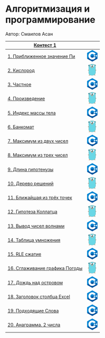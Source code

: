 # Алгоритмизация и программирование

Автор: Смаилов Асан

|[Контест 1](https://contest.yandex.ru/contest/52142/problems/) |  |
| --- | :-: |
| [1. Приближенное значение Пи](./contest_01/01/1.cpp) | ![](./img/cpp.png) |
| [2. Кислород](./contest_01/02/2.go) |  ![](./img/go.png) |
| [3. Частное](./contest_01/03/3.cpp) | ![](./img/cpp.png) |
| [4. Произведение](./contest_01/04/4.go) | ![](./img/go.png) |
| [5. Индекс массы тела](./contest_01/05/5.cpp) |  ![](./img/cpp.png) |
| [6. Банкомат](./contest_01/06/6.go) | ![](./img/go.png) |
| [7. Максимум из двух чисел](./contest_01/07/7.cpp) |  ![](./img/cpp.png) |
| [8. Максимум из трех чисел](./contest_01/08/8.go) | ![](./img/go.png) |
| [9. Длина гипотенузы](./contest_01/09/9.cpp) |  ![](./img/cpp.png) |
| [10. Дерево решений](./contest_01/10/10.go) | ![](./img/go.png) |
| [11. Ближайшая из трёх точек](./contest_01/11/11.cpp) |  ![](./img/cpp.png) |
| [12. Гипотеза Коллатца](./contest_01/12/12.go) | ![](./img/go.png) |
| [13. Вывод чисел волнами](./contest_01/13/13.cpp) |  ![](./img/cpp.png) |
| [14. Таблица умножения](./contest_01/14/14.go) | ![](./img/go.png) |
| [15. RLE сжатие](./contest_01/15/15.cpp) |  ![](./img/cpp.png) |
| [16. Сглаживание графика Погоды](./contest_01/16/16.go) | ![](./img/go.png) |
| [17. Дождь над островом](./contest_01/17/17.cpp) |  ![](./img/cpp.png) |
| [18. Заголовок столбца Excel](./contest_01/18/18.cpp) | ![](./img/cpp.png) |
| [19. Подходящие Слова](./contest_01/19/19.cpp) |  ![](./img/cpp.png) |
| [20. Анаграмма. 2 числа](./contest_01/20/20.cpp) | ![](./img/cpp.png) |
